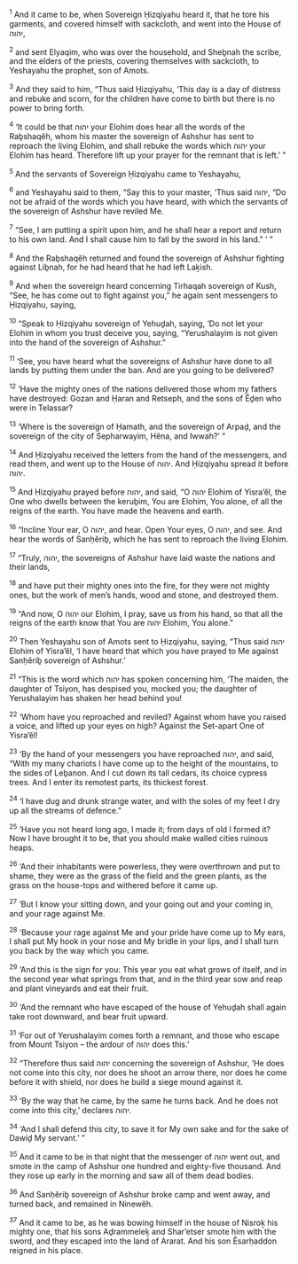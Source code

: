 <sup>1</sup> And it came to be, when Sovereign Ḥizqiyahu heard it, that he tore his garments, and covered himself with sackcloth, and went into the House of יהוה,

<sup>2</sup> and sent Elyaqim, who was over the household, and Sheḇnah the scribe, and the elders of the priests, covering themselves with sackcloth, to Yeshayahu the prophet, son of Amots.

<sup>3</sup> And they said to him, “Thus said Ḥizqiyahu, ‘This day is a day of distress and rebuke and scorn, for the children have come to birth but there is no power to bring forth.

<sup>4</sup> ‘It could be that יהוה your Elohim does hear all the words of the Raḇshaqĕh, whom his master the sovereign of Ashshur has sent to reproach the living Elohim, and shall rebuke the words which יהוה your Elohim has heard. Therefore lift up your prayer for the remnant that is left.’ ”

<sup>5</sup> And the servants of Sovereign Ḥizqiyahu came to Yeshayahu,

<sup>6</sup> and Yeshayahu said to them, “Say this to your master, ‘Thus said יהוה, “Do not be afraid of the words which you have heard, with which the servants of the sovereign of Ashshur have reviled Me.

<sup>7</sup> “See, I am putting a spirit upon him, and he shall hear a report and return to his own land. And I shall cause him to fall by the sword in his land.” ’ ”

<sup>8</sup> And the Raḇshaqĕh returned and found the sovereign of Ashshur fighting against Liḇnah, for he had heard that he had left Laḵish.

<sup>9</sup> And when the sovereign heard concerning Tirhaqah sovereign of Kush, “See, he has come out to fight against you,” he again sent messengers to Ḥizqiyahu, saying,

<sup>10</sup> “Speak to Ḥizqiyahu sovereign of Yehuḏah, saying, ‘Do not let your Elohim in whom you trust deceive you, saying, “Yerushalayim is not given into the hand of the sovereign of Ashshur.”

<sup>11</sup> ‘See, you have heard what the sovereigns of Ashshur have done to all lands by putting them under the ban. And are you going to be delivered?

<sup>12</sup> ‘Have the mighty ones of the nations delivered those whom my fathers have destroyed: Gozan and Ḥaran and Retseph, and the sons of Ĕḏen who were in Telassar?

<sup>13</sup> ‘Where is the sovereign of Ḥamath, and the sovereign of Arpaḏ, and the sovereign of the city of Sepharwayim, Hĕna, and Iwwah?’ ”

<sup>14</sup> And Ḥizqiyahu received the letters from the hand of the messengers, and read them, and went up to the House of יהוה. And Ḥizqiyahu spread it before יהוה.

<sup>15</sup> And Ḥizqiyahu prayed before יהוה, and said, “O יהוה Elohim of Yisra’ĕl, the One who dwells between the keruḇim, You are Elohim, You alone, of all the reigns of the earth. You have made the heavens and earth.

<sup>16</sup> “Incline Your ear, O יהוה, and hear. Open Your eyes, O יהוה, and see. And hear the words of Sanḥĕriḇ, which he has sent to reproach the living Elohim.

<sup>17</sup> “Truly, יהוה, the sovereigns of Ashshur have laid waste the nations and their lands,

<sup>18</sup> and have put their mighty ones into the fire, for they were not mighty ones, but the work of men’s hands, wood and stone, and destroyed them.

<sup>19</sup> “And now, O יהוה our Elohim, I pray, save us from his hand, so that all the reigns of the earth know that You are יהוה Elohim, You alone.”

<sup>20</sup> Then Yeshayahu son of Amots sent to Ḥizqiyahu, saying, “Thus said יהוה Elohim of Yisra’ĕl, ‘I have heard that which you have prayed to Me against Sanḥĕriḇ sovereign of Ashshur.’

<sup>21</sup> “This is the word which יהוה has spoken concerning him, ‘The maiden, the daughter of Tsiyon, has despised you, mocked you; the daughter of Yerushalayim has shaken her head behind you!

<sup>22</sup> ‘Whom have you reproached and reviled? Against whom have you raised a voice, and lifted up your eyes on high? Against the Set-apart One of Yisra’ĕl!

<sup>23</sup> ‘By the hand of your messengers you have reproached יהוה, and said, “With my many chariots I have come up to the height of the mountains, to the sides of Leḇanon. And I cut down its tall cedars, its choice cypress trees. And I enter its remotest parts, its thickest forest.

<sup>24</sup> ‘I have dug and drunk strange water, and with the soles of my feet I dry up all the streams of defence.”

<sup>25</sup> ‘Have you not heard long ago, I made it; from days of old I formed it? Now I have brought it to be, that you should make walled cities ruinous heaps.

<sup>26</sup> ‘And their inhabitants were powerless, they were overthrown and put to shame, they were as the grass of the field and the green plants, as the grass on the house-tops and withered before it came up.

<sup>27</sup> ‘But I know your sitting down, and your going out and your coming in, and your rage against Me.

<sup>28</sup> ‘Because your rage against Me and your pride have come up to My ears, I shall put My hook in your nose and My bridle in your lips, and I shall turn you back by the way which you came.

<sup>29</sup> ‘And this is the sign for you: This year you eat what grows of itself, and in the second year what springs from that, and in the third year sow and reap and plant vineyards and eat their fruit.

<sup>30</sup> ‘And the remnant who have escaped of the house of Yehuḏah shall again take root downward, and bear fruit upward.

<sup>31</sup> ‘For out of Yerushalayim comes forth a remnant, and those who escape from Mount Tsiyon – the ardour of יהוה does this.’

<sup>32</sup> “Therefore thus said יהוה concerning the sovereign of Ashshur, ‘He does not come into this city, nor does he shoot an arrow there, nor does he come before it with shield, nor does he build a siege mound against it.

<sup>33</sup> ‘By the way that he came, by the same he turns back. And he does not come into this city,’ declares יהוה.

<sup>34</sup> ‘And I shall defend this city, to save it for My own sake and for the sake of Dawiḏ My servant.’ ”

<sup>35</sup> And it came to be in that night that the messenger of יהוה went out, and smote in the camp of Ashshur one hundred and eighty-five thousand. And they rose up early in the morning and saw all of them dead bodies.

<sup>36</sup> And Sanḥĕriḇ sovereign of Ashshur broke camp and went away, and turned back, and remained in Ninewĕh.

<sup>37</sup> And it came to be, as he was bowing himself in the house of Nisroḵ his mighty one, that his sons Aḏrammeleḵ and Shar’etser smote him with the sword, and they escaped into the land of Ararat. And his son Ĕsarḥaddon reigned in his place.

